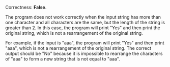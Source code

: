 Correctness: **False**.

The program does not work correctly when the input string has more than one character and all characters are the same, but the length of the string is greater than 2. In this case, the program will print "Yes" and then print the original string, which is not a rearrangement of the original string.

For example, if the input is "aaa", the program will print "Yes" and then print "aaa", which is not a rearrangement of the original string. The correct output should be "No" because it is impossible to rearrange the characters of "aaa" to form a new string that is not equal to "aaa".